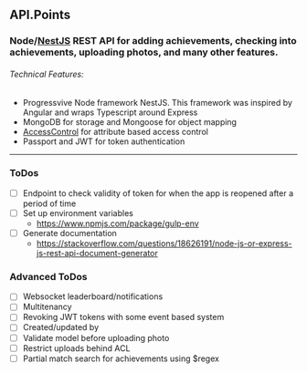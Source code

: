 ## API.Points
### Node/[NestJS](https://nestjs.com) REST API for adding achievements, checking into achievements, uploading photos, and many other features.

###### Technical Features:
* Progressvive Node framework NestJS. This framework was inspired by Angular and wraps Typescript around Express
* MongoDB for storage and Mongoose for object mapping
* [AccessControl](https://onury.io/accesscontrol/) for attribute based access control
* Passport and JWT for token authentication
---
### ToDos
- [ ] Endpoint to check validity of token for when the app is reopened after a period of time
- [ ] Set up environment variables
    - https://www.npmjs.com/package/gulp-env
- [ ] Generate documentation
    - https://stackoverflow.com/questions/18626191/node-js-or-express-js-rest-api-document-generator

### Advanced ToDos
- [ ] Websocket leaderboard/notifications
- [ ] Multitenancy
- [ ] Revoking JWT tokens with some event based system
- [ ] Created/updated by
- [ ] Validate model before uploading photo
- [ ] Restrict uploads behind ACL
- [ ] Partial match search for achievements using $regex
